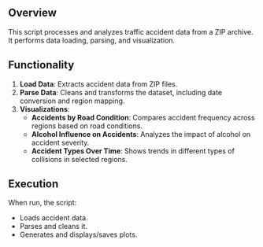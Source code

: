## Overview
This script processes and analyzes traffic accident data from a ZIP archive. It performs data loading, parsing, and visualization.

## Functionality
1. **Load Data**: Extracts accident data from ZIP files.
2. **Parse Data**: Cleans and transforms the dataset, including date conversion and region mapping.
3. **Visualizations**:
   - **Accidents by Road Condition**: Compares accident frequency across regions based on road conditions.
   - **Alcohol Influence on Accidents**: Analyzes the impact of alcohol on accident severity.
   - **Accident Types Over Time**: Shows trends in different types of collisions in selected regions.

## Execution
When run, the script:
- Loads accident data.
- Parses and cleans it.
- Generates and displays/saves plots.
